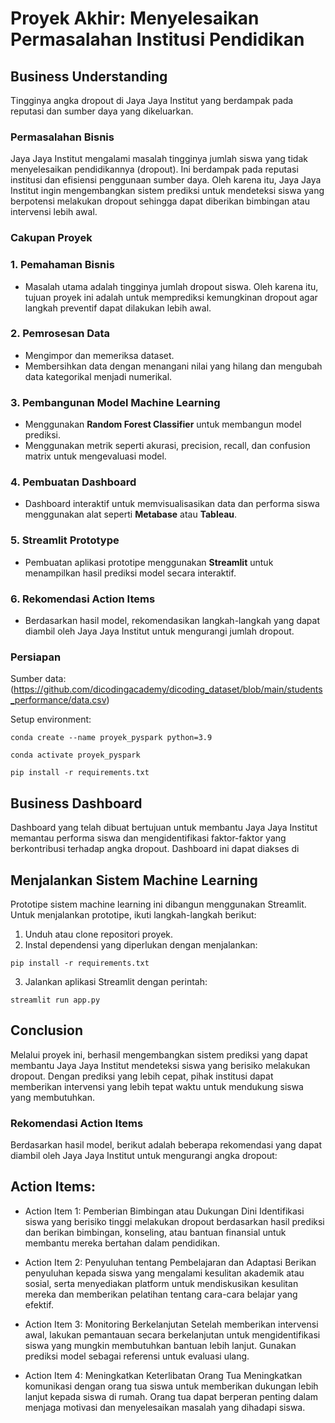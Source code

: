 # Proyek Akhir: Menyelesaikan Permasalahan Institusi Pendidikan

## Business Understanding
Tingginya angka dropout di Jaya Jaya Institut yang berdampak pada reputasi dan sumber daya yang dikeluarkan.

### Permasalahan Bisnis
Jaya Jaya Institut mengalami masalah tingginya jumlah siswa yang tidak menyelesaikan pendidikannya (dropout). Ini berdampak pada reputasi institusi dan efisiensi penggunaan sumber daya. Oleh karena itu, Jaya Jaya Institut ingin mengembangkan sistem prediksi untuk mendeteksi siswa yang berpotensi melakukan dropout sehingga dapat diberikan bimbingan atau intervensi lebih awal.

### Cakupan Proyek

### 1. **Pemahaman Bisnis**
   - Masalah utama adalah tingginya jumlah dropout siswa. Oleh karena itu, tujuan proyek ini adalah untuk memprediksi kemungkinan dropout agar langkah preventif dapat dilakukan lebih awal.

### 2. **Pemrosesan Data**
   - Mengimpor dan memeriksa dataset.
   - Membersihkan data dengan menangani nilai yang hilang dan mengubah data kategorikal menjadi numerikal.

### 3. **Pembangunan Model Machine Learning**
   - Menggunakan **Random Forest Classifier** untuk membangun model prediksi.
   - Menggunakan metrik seperti akurasi, precision, recall, dan confusion matrix untuk mengevaluasi model.

### 4. **Pembuatan Dashboard**
   - Dashboard interaktif untuk memvisualisasikan data dan performa siswa menggunakan alat seperti **Metabase** atau **Tableau**.

### 5. **Streamlit Prototype**
   - Pembuatan aplikasi prototipe menggunakan **Streamlit** untuk menampilkan hasil prediksi model secara interaktif.

### 6. **Rekomendasi Action Items**
   - Berdasarkan hasil model, rekomendasikan langkah-langkah yang dapat diambil oleh Jaya Jaya Institut untuk mengurangi jumlah dropout.

### Persiapan

Sumber data: (https://github.com/dicodingacademy/dicoding_dataset/blob/main/students_performance/data.csv)

Setup environment:
```
conda create --name proyek_pyspark python=3.9

conda activate proyek_pyspark

pip install -r requirements.txt
```


## Business Dashboard
Dashboard yang telah dibuat bertujuan untuk membantu Jaya Jaya Institut memantau performa siswa dan mengidentifikasi faktor-faktor yang berkontribusi terhadap angka dropout. 
Dashboard ini dapat diakses di 

## Menjalankan Sistem Machine Learning
Prototipe sistem machine learning ini dibangun menggunakan Streamlit. Untuk menjalankan prototipe, ikuti langkah-langkah berikut:

1. Unduh atau clone repositori proyek.
2. Instal dependensi yang diperlukan dengan menjalankan:
```
pip install -r requirements.txt
```
3. Jalankan aplikasi Streamlit dengan perintah: 
```
streamlit run app.py
```
## Conclusion
Melalui proyek ini, berhasil mengembangkan sistem prediksi yang dapat membantu Jaya Jaya Institut mendeteksi siswa yang berisiko melakukan dropout. Dengan prediksi yang lebih cepat, pihak institusi dapat memberikan intervensi yang lebih tepat waktu untuk mendukung siswa yang membutuhkan.

### Rekomendasi Action Items
Berdasarkan hasil model, berikut adalah beberapa rekomendasi yang dapat diambil oleh Jaya Jaya Institut untuk mengurangi angka dropout:

## Action Items:

* Action Item 1: Pemberian Bimbingan atau Dukungan Dini
Identifikasi siswa yang berisiko tinggi melakukan dropout berdasarkan hasil prediksi dan berikan bimbingan, konseling, atau bantuan finansial untuk membantu mereka bertahan dalam pendidikan.

* Action Item 2: Penyuluhan tentang Pembelajaran dan Adaptasi
Berikan penyuluhan kepada siswa yang mengalami kesulitan akademik atau sosial, serta menyediakan platform untuk mendiskusikan kesulitan mereka dan memberikan pelatihan tentang cara-cara belajar yang efektif.

* Action Item 3: Monitoring Berkelanjutan
Setelah memberikan intervensi awal, lakukan pemantauan secara berkelanjutan untuk mengidentifikasi siswa yang mungkin membutuhkan bantuan lebih lanjut. Gunakan prediksi model sebagai referensi untuk evaluasi ulang.

* Action Item 4: Meningkatkan Keterlibatan Orang Tua
Meningkatkan komunikasi dengan orang tua siswa untuk memberikan dukungan lebih lanjut kepada siswa di rumah. Orang tua dapat berperan penting dalam menjaga motivasi dan menyelesaikan masalah yang dihadapi siswa.
